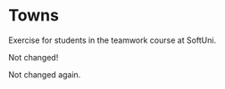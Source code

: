 # Towns
Exercise for students in the teamwork course at SoftUni.

Not changed!

Not changed again.

